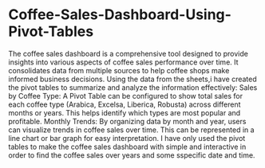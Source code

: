 # Coffee-Sales-Dashboard-Using-Pivot-Tables
The coffee sales dashboard is a comprehensive tool designed to provide insights into various aspects of coffee sales performance over time. It consolidates data from multiple sources to help coffee shops make informed business decisions.
Using the data from the sheets,i have created the pivot tables to summarize and analyze the information effectively:
Sales by Coffee Type: A Pivot Table can be configured to show total sales for each coffee type (Arabica, Excelsa, Liberica, Robusta) across different months or years. This helps identify which types are most popular and profitable.
Monthly Trends: By organizing data by month and year, users can visualize trends in coffee sales over time. This can be represented in a line chart or bar graph for easy interpretation.
I have only used the pivot tables to make the coffee sales dashboard with simple and interactive in order to find the coffee sales over years and some sspecific date and time.
